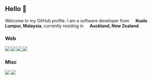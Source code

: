 ## Hello 👋
Welcome to my GitHub profile. I am a software developer from <img src="https://hatscripts.github.io/circle-flags/flags/my.svg" width="13"> **Kuala Lumpur, Malaysia**, currently residing in <img src="https://hatscripts.github.io/circle-flags/flags/nz.svg" width="13"> **Auckland, New Zealand**.

### Web

<a href="https://github.com/rafiazman/they-starred-in">
  <img src="https://github-readme-stats.vercel.app/api/pin/?username=rafiazman&repo=they-starred-in" />
</a>

<a href="https://github.com/rafiazman/triptime-web">
  <img align="left" src="https://github-readme-stats.vercel.app/api/pin/?username=rafiazman&repo=triptime-web" />
</a>

<a href="https://github.com/rafiazman/triptime-api">
  <img align="left" src="https://github-readme-stats.vercel.app/api/pin/?username=rafiazman&repo=triptime-api" />
</a>

<a href="https://github.com/rafiazman/notinoti">
  <img src="https://github-readme-stats.vercel.app/api/pin/?username=rafiazman&repo=notinoti" />
</a>

### Misc
<a href="https://github.com/rafiazman/jaccardSimilarityCalculator">
  <img align="left" src="https://github-readme-stats.vercel.app/api/pin/?username=rafiazman&repo=jaccardSimilarityCalculator" />
</a>

<a href="https://github.com/rafiazman/lockmate">
  <img src="https://github-readme-stats.vercel.app/api/pin/?username=rafiazman&repo=lockmate" />
</a>
